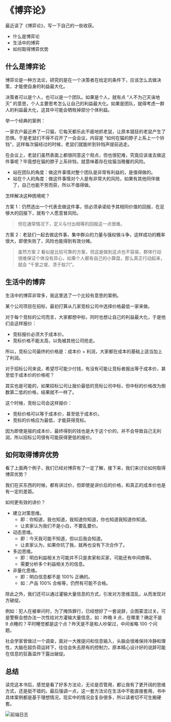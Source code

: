 # 《博弈论》

最近读了《博弈论》，写一下自己的一些收获。

- 什么是博弈论
- 生活中的博弈
- 如何取得博弈优势

## 什么是博弈论

博弈论是一种方法论，研究的是在一个决策者在给定的条件下，应该怎么去做决策，才能使自身的利益最大化。

决策者可以是个人，也可以是一个团队。如果是个人，就有点 “人不为己天诛地灭” 的意思，个人主要思考怎么让自己的利益最大化。如果是团队，就得考虑一群人的利益最大化，这其中可能会牺牲掉部分个体利益。

举一个经典的案例：

一家农户最近养了一只猫，它每天都乐此不疲地抓老鼠，让原本猖狂的老鼠产生了恐惧。于是老鼠们不得不召开了一会会议，内容是 “如何在猫的脖子上系上一个铃铛”，这样每次猫经过的时候，老鼠们就能听到铃铛声提前逃走。

在会议上，老鼠们虽然表面上都很同意这个观点，但也很犯难，究竟应该谁去做这件事呢？毕竟想在猫的脖子上系铃铛，就意味着存在给猫当晚餐的风险。

- 站在团队的角度：做这件事情对整个团队是非常有利益的，是值得做的。
- 站在个人的角度：做这件事情对个人是有非常大的风险，如果有其他同伴做了，自己也能不劳而获，所以不值得做。

怎样解决这种困境呢？

方案 1：仍然选出一个代表去做这件事，但必须承诺给予其相同价值的回报，在足够大的回报下，就有个人愿意冒风险。

> 但在通常情况下，定义与付出相等的回报这一点很难。

方案 2：老鼠们一起去做这件事，集中群众的力量与强权做斗争，这样成功的概率很大，即使失败了，风险也能得到有效分摊。

> 虽然方案 2 看似是比较可靠的方案，但这是做到这点也不容易，群体行动很难保证个体没有异心，如果个人都有自己的小算盘，那么真正行动起来，就会 “千里之堤，溃于蚁穴”。

## 生活中的博弈

生活中的博弈非常多，我这里选了一个比较有意思的案例。

某个公司项目在招标，最初打算从几家竞标公司中选择价格最低一家来做。

对于每个竞标的公司而言，大家都想中标，同时也想让自己的利益最大化，于是他们会这样报价：

- 竞标报价必须大于成本价。
- 竞标价格不能太高，以免被其他公司抢走。

所以，竞标公司最终的价格是：成本价 + 利润，大家都在成本的基础上适当加上了利润。

对于招标公司来说，希望尽可能少付钱，有没有可能让竞标者报出等于成本价，甚至低于成本价的价格呢？

其实也是可能的，如果招标公司让报价最低的竞标公司中标，但中标的价格改为倒数第二低的价格，结果就不一样了。

这个时候，竞标公司会这样报价：

- 竞标价格可以等于成本价，甚至低于成本价。
- 竞标的价格应为最低，才能获得竞标。

因为即使是报的成本价，最终得到的钱也是大于这个价的，并不会导致自己无利润，所以招标公司很有可能获得更低的报价。

## 如何取得博弈优势

看了上面两个例子，我们已经对博弈有了一定了解，接下来，我们来讨论如何取得博弈优势？

我们在买东西的时候，都有讲过价，但即使是讲价后的价格，和真正的成本价也是有一定的差距。

如何更有效的讲价？

- 建立对策思维。
  - 即：你知道，我也知道，我知道你知道，你也知道我知道你知道。
  - 让卖家认为我们不是小白，不要乱要价。
- 动态思维。
  - 即：今天我可能不知道，但以后我会知道。
  - 让卖家认为，如果你坑了我，就再也没有下次合作了。
- 多边思维。
  - 即：明白利益相关方可能并不只是卖家和买家，可能还有中间商等。
  - 需要分析多个利益相关方的信息。
- 非量化思维。
  - 即：明白信息都不是 100% 正确的。
  - 如：产品 100% 合格等，仍然有可能不合格。

除此之外，我们还可以通过灌输大量信息的方式，引发对方思维混乱，从而发现对方破绽。

例如：犯人在被审问时，为了掩饰罪行，已经想好了一套说辞，企图蒙混过关。可是警察会想办法一次性给对方灌输大量信息，如：昨晚 8 点，在哪里？确定不是 9 点睡的？平时睡觉都是这个点？昨天是不是和人吵架过，中间省略 100 个问题。

社会学家曾做过一个调查，面对一大推提问和信息输入，头脑会很难保持冷静和理性，大脑在超负荷运转下，往往会失去原有的控制力，原本精心设计好的说辞可能在信息的狂轰滥炸下露出破绽。

## 总结

读完这本书后，感觉是看了好多方法论，无论是否管用，都让我有了更开阔的思维方式，还是挺不错的。最后强调一点，这一套方法论在生活中不能直接套用，书中具体案例都是基于理想情况，现实中的情况会复杂很多，所以读者切不可生搬硬套。

![前端日志](https://cdn.yinhengli.com/qianduanrizhi.png)
